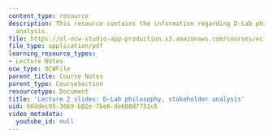 ```yaml
---
content_type: resource
description: This resource contains the information regarding D-Lab philosophy, stakeholder
  analysis.
file: https://ol-ocw-studio-app-production.s3.amazonaws.com/courses/ec-701j-d-lab-i-development-fall-2009/66ddec953669b82e7be6de608d7751c6_MITEC_701JF09_lec02.pdf
file_type: application/pdf
learning_resource_types:
- Lecture Notes
ocw_type: OCWFile
parent_title: Course Notes
parent_type: CourseSection
resourcetype: Document
title: 'Lecture 2 slides: D-Lab philosophy, stakeholder analysis'
uid: 66ddec95-3669-b82e-7be6-de608d7751c6
video_metadata:
  youtube_id: null
---
```

